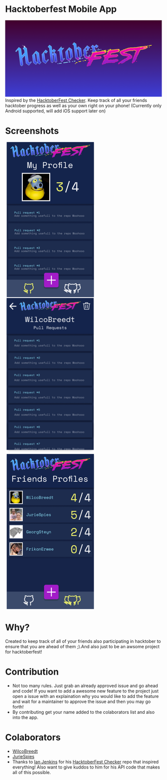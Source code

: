 # Hacktoberfest Mobile App
![Screenshot](banner.png)
Inspired by the [HacktoberFest Checker](https://github.com/jenkoian/hacktoberfest-checker). Keep track of all your friends hacktober progress as well as your own right on your phone! (Currently only Android supported, will add iOS support later on)

# Screenshots
![Screenshot](homescreenshot.png) ![Screenshot](prscreenshot.png) ![Screenshot](friendscreenshot.png)

# Why?
Created to keep track of all of your friends also participating in hacktober to ensure that you are ahead of them ;).And also just to be an awsome project for hacktoberfest!

# Contribution
* Not too many rules. Just grab an already approved issue and go ahead and code! If you want to add a awesome new feature to the project just open a issue with an explaination why you would like to add the feature and wait for a maintainer to approve the issue and then you may go forth!
* By contributing get your name added to the colaborators list and also into the app.

# Colaborators
* [WilcoBreedt](https://github.com/WilcoBreedt)
* [JurieSpies](https://github.com/JurieSpies)
* Thanks to [Ian Jenkins](https://github.com/jenkoian) for his [HacktoberFest Checker](https://github.com/jenkoian/hacktoberfest-checker) repo that inspired everything! Also want to give kuddos to him for his API code that makes all of this possible.
